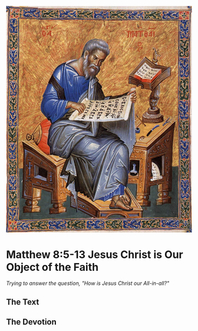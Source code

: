 <img class="intro-right" src="../images/art-matthew.jpg">

# Matthew 8:5-13 Jesus Christ is Our Object of the Faith

*Trying to answer the question, "How is Jesus Christ our All-in-all?"*

## The Text

## The Devotion
